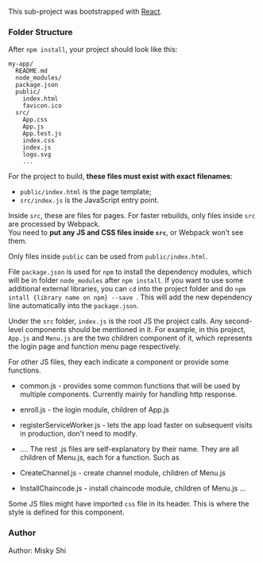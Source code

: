 This sub-project was bootstrapped with [React](https://github.com/facebookincubator/create-react-app).

### Folder Structure

After `npm install`, your project should look like this:

```
my-app/
  README.md
  node_modules/
  package.json
  public/
    index.html
    favicon.ico
  src/
    App.css
    App.js
    App.test.js
    index.css
    index.js
    logo.svg
    ...
```

For the project to build, **these files must exist with exact filenames**:

* `public/index.html` is the page template;
* `src/index.js` is the JavaScript entry point.

Inside `src`, these are files for pages. For faster rebuilds, only files inside `src` are processed by Webpack.<br>
You need to **put any JS and CSS files inside `src`**, or Webpack won’t see them.

Only files inside `public` can be used from `public/index.html`.<br>

File `package.json` is used for `npm` to install the dependency modules, which will be in folder `node_modules` after `npm install`. If you want to use some additional external libraries, you can `cd` into the project folder and do `npm intall {library name on npm} --save `. This will add the new dependency line automatically into the `package.json`.

Under the `src` folder, `index.js` is the root JS the project calls. Any second-level components should be mentioned in it. For example, in this project, `App.js` and `Menu.js` are the two children component of it, which represents the login page and function menu page respectively.

For other JS files, they each indicate a component or provide some functions. 
* common.js - provides some common functions that will be used by multiple components. Currently mainly for handling http response.
* enroll.js - the login module, children of App.js 
* registerServiceWorker.js - lets the app load faster on subsequent visits in production, don't need to modify.


* .... The rest .js files are self-explanatory by their name. They are all children of Menu.js, each for a function. Such as
* CreateChannel.js - create channel module, children of Menu.js
* InstallChaincode.js - install chaincode module, children of Menu.js ...

Some JS files might have imported `css` file in its header. This is where the style is defined for this component.

### Author
Author: Misky Shi


